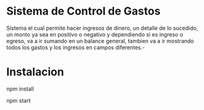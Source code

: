 # Sistema de Control de Gastos

Sistema el cual permite hacer ingresos de dinero, un detalle de lo sucedido, un monto ya sea en positivo o negativo y dependiendo si es ingreso o egreso, va a ir sumando en un balance general, tambien va a ir mostrando todos los gastos y los ingresos en campos diferentes.-

# Instalacion

npm install

npm start
